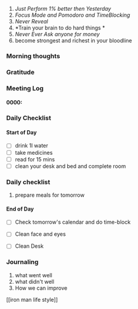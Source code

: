 1. *Just Perform 1% better then Yesterday*
2. *Focus Mode and Pomodoro and TimeBlocking* 
3. *Never Reveal*
4. *Train your brain to do hard things *
5. *Never Ever Ask anyone for money*
6. become strongest and richest in your bloodline 


### Morning thoughts

### Gratitude

### Meeting Log

#### 0000:


### Daily Checklist 

#### Start of Day

- [ ] drink 1l water 
- [ ] take medicines 
- [ ] read for 15 mins 
- [ ] clean your desk and bed and complete room 

### Daily checklist
1. prepare meals for tomorrow 


#### End of Day
- [ ] Check tomorrow's calendar and do time-block
- [ ] Clean face and eyes
- [ ] Clean Desk


### Journaling 
1. what went well 
2. what didn't well 
3. How we can improve 


[[iron man life style]]



